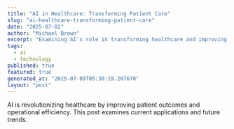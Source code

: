```yaml
---
title: "AI in Healthcare: Transforming Patient Care"
slug: "ai-healthcare-transforming-patient-care"
date: "2025-07-02"
author: "Michael Brown"
excerpt: "Examining AI's role in transforming healthcare and improving patient outcomes."
tags:
  - ai
  - technology
published: true
featured: true
generated_at: "2025-07-09T05:30:19.267670"
layout: "post"
---
```


AI is revolutionizing healthcare by improving patient outcomes and operational efficiency. This post examines current applications and future trends.